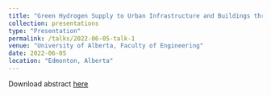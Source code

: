 ```yaml
---
title: "Green Hydrogen Supply to Urban Infrastructure and Buildings through Blending into the Existing Grid"
collection: presentations
type: "Presentation"
permalink: /talks/2022-06-05-talk-1
venue: "University of Alberta, Faculty of Engineering"
date: 2022-06-05
location: "Edmonton, Alberta"
---
```

Download abstract [here](https://era.library.ualberta.ca/items/f608e27a-3211-49ab-867b-c399a35c6476)
